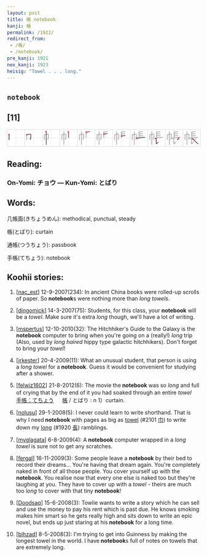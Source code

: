 ```yaml
---
layout: post
title: 帳 notebook
kanji: 帳
permalink: /1922/
redirect_from:
 - /帳/
 - /notebook/
pre_kanji: 1921
nex_kanji: 1923
heisig: "Towel . . . long."
---
```


## `notebook`

## [11]

<div class="stroke"><img src="../images/E5B8B3.png" /></div>

## Reading:

### On-Yomi: チョウ &mdash; Kun-Yomi: とばり

## Words:

几帳面(きちょうめん): methodical, punctual, steady

帳(とばり): curtain

通帳(つうちょう): passbook

手帳(てちょう): notebook

## Koohii stories:

1) [<a href="http://kanji.koohii.com/profile/nac_est">nac_est</a>] 12-9-2007(234): In ancient China books were rolled-up scrolls of paper. So<strong> notebook</strong>s were nothing more than <em>long towels</em>. 

2) [<a href="http://kanji.koohii.com/profile/dingomick">dingomick</a>] 14-3-2007(75): Students, for this class, your <strong>notebook</strong> will be a <em>towel</em>. Make sure it&#039;s extra <em>long</em> though, we&#039;ll have a lot of writing. 

3) [<a href="http://kanji.koohii.com/profile/mspertus">mspertus</a>] 12-10-2010(32): The Hitchhiker&#039;s Guide to the Galaxy is the<strong> notebook</strong> computer to bring when you&#039;re going on a (really!) <em>long</em> trip (Also, used by <em>long haired</em> hippy type galactic hitchhikers). Don&#039;t forget to bring your <em>towel</em>! 

4) [<a href="http://kanji.koohii.com/profile/jrkester">jrkester</a>] 20-4-2009(11): What an unusual student, that person is using a <em>long towel</em> for a<strong> notebook</strong>. Guess it would be convenient for studying after a shower. 

5) [<a href="http://kanji.koohii.com/profile/felwiz1602">felwiz1602</a>] 21-8-2012(6): The movie the<strong> notebook</strong> was so <em>long</em> and full of crying that by the end of it you had soaked through an entire <em>towel</em>　  <a href="http://jisho.org/kanji/details/手帳：てちょう">手帳：てちょう</a>  　  <a href="http://jisho.org/kanji/details/帳">帳</a>   / とばり : n 1）curtain. 

6) [<a href="http://kanji.koohii.com/profile/nolusu">nolusu</a>] 29-1-2008(5): I never could learn to write shorthand. That is why I need<strong> notebook</strong> with pages as big as <a href="../2101">towel</a> <span class="index">(#2101 <a href="http://jisho.org/kanji/details/巾">巾</a>)</span> to write down my <a href="../1920">long</a> <span class="index">(#1920 <a href="http://jisho.org/kanji/details/長">長</a>)</span> ramblings. 

7) [<a href="http://kanji.koohii.com/profile/myglagata">myglagata</a>] 6-8-2009(4): A<strong> notebook</strong> computer wrapped in a <em>long</em> <em>towel</em> is sure not to get any scratches. 

8) [<a href="http://kanji.koohii.com/profile/fergal">fergal</a>] 16-11-2009(3): Some people leave a <strong>notebook</strong> by their bed to record their dreams... You&#039;re having that dream again. You&#039;re completely naked in front of all those people. You cover yourself up with the <strong>notebook</strong>. You realise now that every one else is naked too but they&#039;re laughing at you. They have to cover up with a <em>towel</em> - theirs are much too <em>long</em> to cover with that tiny <strong>notebook</strong>! 

9) [<a href="http://kanji.koohii.com/profile/Doodsaq">Doodsaq</a>] 15-6-2008(3): Towlie wants to write a story which he can sell and use the money to pay his rent which is past due. He knows smoking makes him smart so he gets really high and sits down to write an epic novel, but ends up just staring at his<strong> notebook</strong> for a long time. 

10) [<a href="http://kanji.koohii.com/profile/bihzad">bihzad</a>] 8-5-2008(3): I&#039;m trying to get into Guinness by making the longest towel in the world. I have<strong> notebook</strong>s full of notes on towels that are extremely long. 
